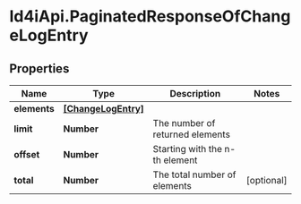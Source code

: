 # Id4iApi.PaginatedResponseOfChangeLogEntry

## Properties
Name | Type | Description | Notes
------------ | ------------- | ------------- | -------------
**elements** | [**[ChangeLogEntry]**](ChangeLogEntry.md) |  | 
**limit** | **Number** | The number of returned elements | 
**offset** | **Number** | Starting with the n-th element | 
**total** | **Number** | The total number of elements | [optional] 


